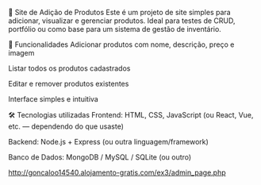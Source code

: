 🛒 Site de Adição de Produtos
Este é um projeto de site simples para adicionar, visualizar e gerenciar produtos. Ideal para testes de CRUD, portfólio ou como base para um sistema de gestão de inventário.

🚀 Funcionalidades
Adicionar produtos com nome, descrição, preço e imagem

Listar todos os produtos cadastrados

Editar e remover produtos existentes

Interface simples e intuitiva

🛠️ Tecnologias utilizadas
Frontend: HTML, CSS, JavaScript
(ou React, Vue, etc. — dependendo do que usaste)

Backend: Node.js + Express
(ou outra linguagem/framework)

Banco de Dados: MongoDB / MySQL / SQLite
(ou outro)

http://goncaloo14540.alojamento-gratis.com/ex3/admin_page.php

